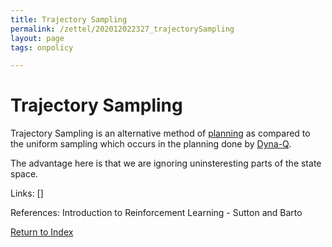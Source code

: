 ```yaml
---
title: Trajectory Sampling
permalink: /zettel/202012022327_trajectorySampling
layout: page
tags: onpolicy

---
```

# Trajectory Sampling

Trajectory Sampling is an alternative method of [planning](202012012357_rlPlanning) as 
compared to the uniform sampling which occurs in the planning done by [Dyna-Q](202012020018_tabularDynaQ).

The advantage here is that we are ignoring uninsteresting parts of 
the state space.

Links: []

References: Introduction to Reinforcement Learning - Sutton and Barto

[Return to Index](index)